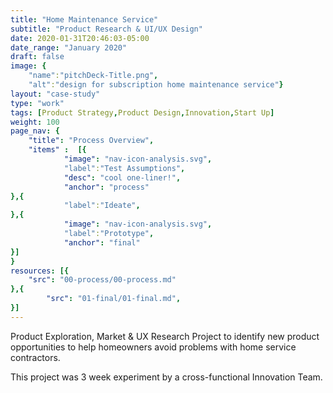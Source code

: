 ```yaml
---
title: "Home Maintenance Service"
subtitle: "Product Research & UI/UX Design"
date: 2020-01-31T20:46:03-05:00
date_range: "January 2020"
draft: false
image: {
    "name":"pitchDeck-Title.png", 
    "alt":"design for subscription home maintenance service"}
layout: "case-study"
type: "work"
tags: [Product Strategy,Product Design,Innovation,Start Up]
weight: 100
page_nav: {
    "title": "Process Overview",
    "items" :  [{
            "image": "nav-icon-analysis.svg",
            "label":"Test Assumptions",
            "desc": "cool one-liner!",
            "anchor": "process"
},{
            "label":"Ideate",
},{
            "image": "nav-icon-analysis.svg",
            "label":"Prototype",
            "anchor": "final"
}]
}
resources: [{
    "src": "00-process/00-process.md"
},{
        "src": "01-final/01-final.md",
}]
---
```

Product Exploration, Market & UX Research Project to identify new product opportunities to help homeowners avoid problems with home service contractors. 

This project was 3 week experiment by a cross-functional Innovation Team.

